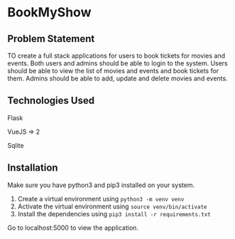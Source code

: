 # BookMyShow

## Problem Statement

TO create a full stack applications for users to book tickets for movies and events.
Both users and admins should be able to login to the system.
Users should be able to view the list of movies and events and book tickets for them.
Admins should be able to add, update and delete movies and events.

## Technologies Used
Flask

VueJS => 2

Sqlite

## Installation
Make sure you have python3 and pip3 installed on your system.

1. Create a virtual environment using `python3 -m venv venv`
2. Activate the virtual environment using `source venv/bin/activate`
3. Install the dependencies using `pip3 install -r requirements.txt`

Go to localhost:5000 to view the application.